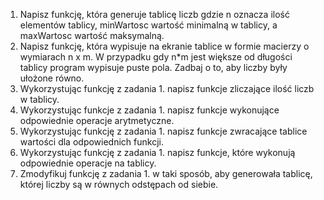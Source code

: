1. Napisz funkcję, która generuje tablicę liczb gdzie n oznacza ilość elementów tablicy, minWartosc wartość minimalną w tablicy, a maxWartosc wartość maksymalną.
2. Napisz funkcję, która wypisuje na ekranie tablice w formie macierzy o wymiarach n x m. W przypadku gdy n*m jest większe od długości tablicy program wypisuje puste pola. Zadbaj o to, aby liczby były ułożone równo.
3. Wykorzystując funkcję z zadania 1. napisz funkcje zliczające ilość liczb w tablicy.
4. Wykorzystując funkcje z zadania 1. napisz funkcje wykonujące odpowiednie operacje arytmetyczne.
5. Wykorzystując funkcję z zadania 1. napisz funkcje zwracające tablice wartości dla odpowiednich funkcji.
6. Wykorzystując funkcję z zadania 1. napisz funkcje, które wykonują odpowiednie operacje na tablicy.
7.  Zmodyfikuj funkcję z zadania 1. w taki sposób, aby generowała tablicę, której liczby są w równych odstępach od siebie.
